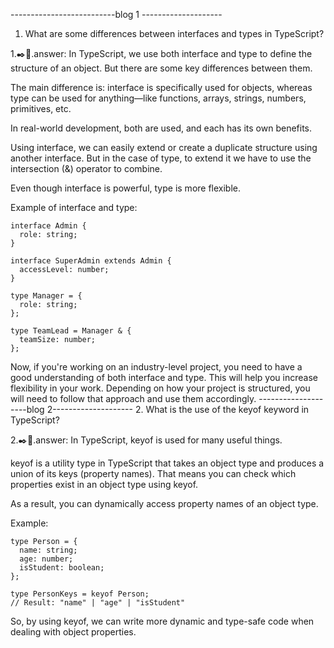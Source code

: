 
--------------------------blog 1 --------------------
1. What are some differences between interfaces and types in TypeScript?


1.✒️📌.answer: In TypeScript, we use both interface and type to define the structure of an object. But there are some key differences between them.

The main difference is: interface is specifically used for objects, whereas type can be used for anything—like functions, arrays, strings, numbers, primitives, etc.

In real-world development, both are used, and each has its own benefits.

Using interface, we can easily extend or create a duplicate structure using another interface. But in the case of type, to extend it we have to use the intersection (&) operator to combine.

Even though interface is powerful, type is more flexible.

Example of interface and type:
```
interface Admin {
  role: string;
}

interface SuperAdmin extends Admin {
  accessLevel: number;
}

type Manager = {
  role: string;
};

type TeamLead = Manager & {
  teamSize: number;
};

```
Now, if you're working on an industry-level project, you need to have a good understanding of both interface and type. This will help you increase flexibility in your work. Depending on how your project is structured, you will need to follow that approach and use them accordingly.
--------------------blog 2--------------------
2. What is the use of the keyof keyword in TypeScript?



2.✒️📌.answer: In TypeScript, keyof is used for many useful things.

keyof is a utility type in TypeScript that takes an object type and produces a union of its keys (property names). That means you can check which properties exist in an object type using keyof.

As a result, you can dynamically access property names of an object type.

Example:
```
type Person = {
  name: string;
  age: number;
  isStudent: boolean;
};

type PersonKeys = keyof Person;
// Result: "name" | "age" | "isStudent"
```
So, by using keyof, we can write more dynamic and type-safe code when dealing with object properties.
